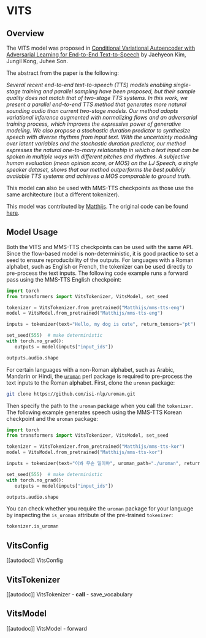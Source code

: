 <!--Copyright 2023 The HuggingFace Team. All rights reserved.

Licensed under the Apache License, Version 2.0 (the "License"); you may not use this file except in compliance with
the License. You may obtain a copy of the License at

http://www.apache.org/licenses/LICENSE-2.0

Unless required by applicable law or agreed to in writing, software distributed under the License is distributed on
an "AS IS" BASIS, WITHOUT WARRANTIES OR CONDITIONS OF ANY KIND, either express or implied. See the License for the
specific language governing permissions and limitations under the License.
-->

# VITS

## Overview

The VITS model was proposed in [Conditional Variational Autoencoder with Adversarial Learning for End-to-End Text-to-Speech](https://arxiv.org/abs/2106.06103) by Jaehyeon Kim, Jungil Kong, Juhee Son.

The abstract from the paper is the following:

*Several recent end-to-end text-to-speech (TTS) models enabling single-stage training and parallel sampling have been proposed, but their sample quality does not match that of two-stage TTS systems. In this work, we present a parallel end-to-end TTS method that generates more natural sounding audio than current two-stage models. Our method adopts variational inference augmented with normalizing flows and an adversarial training process, which improves the expressive power of generative modeling. We also propose a stochastic duration predictor to synthesize speech with diverse rhythms from input text. With the uncertainty modeling over latent variables and the stochastic duration predictor, our method expresses the natural one-to-many relationship in which a text input can be spoken in multiple ways with different pitches and rhythms. A subjective human evaluation (mean opinion score, or MOS) on the LJ Speech, a single speaker dataset, shows that our method outperforms the best publicly available TTS systems and achieves a MOS comparable to ground truth.*

This model can also be used with MMS-TTS checkpoints as those use the same architecture (but a different tokenizer).

This model was contributed by [Matthijs](https://huggingface.co/Matthijs). The original code can be found [here](https://github.com/jaywalnut310/vits).

## Model Usage

Both the VITS and MMS-TTS checkpoints can be used with the same API. Since the flow-based model is non-deterministic, it 
is good practice to set a seed to ensure reproducibility of the outputs. For languages with a Roman alphabet, 
such as English or French, the tokenizer can be used directly to pre-process the text inputs. The following code example 
runs a forward pass using the MMS-TTS English checkpoint:

```python
import torch
from transformers import VitsTokenizer, VitsModel, set_seed

tokenizer = VitsTokenizer.from_pretrained("Matthijs/mms-tts-eng")
model = VitsModel.from_pretrained("Matthijs/mms-tts-eng")

inputs = tokenizer(text="Hello, my dog is cute", return_tensors="pt")

set_seed(555)  # make deterministic
with torch.no_grad():
   outputs = model(inputs["input_ids"])

outputs.audio.shape
```

For certain languages with a non-Roman alphabet, such as Arabic, Mandarin or Hindi, the [`uroman`](https://github.com/isi-nlp/uroman) 
perl package is required to pre-process the text inputs to the Roman alphabet. First, clone the `uroman` package:

```bash
git clone https://github.com/isi-nlp/uroman.git
```

Then specify the path to the `uroman` package when you call the `tokenizer`. The following example generates 
speech using the MMS-TTS Korean checkpoint and the `uroman` package:

```python
import torch
from transformers import VitsTokenizer, VitsModel, set_seed

tokenizer = VitsTokenizer.from_pretrained("Matthijs/mms-tts-kor")
model = VitsModel.from_pretrained("Matthijs/mms-tts-kor")

inputs = tokenizer(text="이봐 무슨 일이야", uroman_path="./uroman", return_tensors="pt")

set_seed(555)  # make deterministic
with torch.no_grad():
   outputs = model(inputs["input_ids"])

outputs.audio.shape
```

You can check whether you require the `uroman` package for your language by inspecting the `is_uroman` attribute of 
the pre-trained `tokenizer`:

```python
tokenizer.is_uroman
```

## VitsConfig

[[autodoc]] VitsConfig

## VitsTokenizer

[[autodoc]] VitsTokenizer
    - __call__
    - save_vocabulary

## VitsModel

[[autodoc]] VitsModel
    - forward
